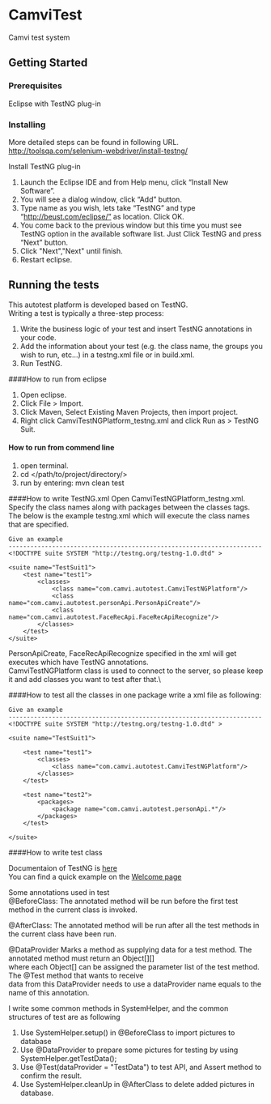 # CamviTest


Camvi test system

## Getting Started


### Prerequisites

Eclipse with TestNG plug-in

### Installing

More detailed steps can be found in following URL.
http://toolsqa.com/selenium-webdriver/install-testng/

Install TestNG plug-in
1) Launch the Eclipse IDE and from Help menu, click “Install New Software”.
2) You will see a dialog window, click “Add” button.
3) Type name as you wish, lets take “TestNG” and type “http://beust.com/eclipse/” as location. Click OK.
4) You come back to the previous window but this time you must see TestNG option in the available software list. Just Click TestNG and press “Next” button.
5) Click "Next","Next" until finish.
6) Restart eclipse.



## Running the tests

This autotest platform is developed based on TestNG.\
Writing a test is typically a three-step process:

1. Write the business logic of your test and insert TestNG annotations in your code.
2. Add the information about your test (e.g. the class name, the groups you wish to run, etc...) in a testng.xml file or in build.xml.
3. Run TestNG.


####How to run from eclipse
1. Open eclipse.
2. Click File > Import.
3. Click Maven, Select Existing Maven Projects, then import project.
4. Right click CamviTestNGPlatform_testng.xml and click Run as > TestNG Suit.

#### How to run from commend line
1. open terminal.
2. cd </path/to/project/directory/>
3. run by entering: mvn clean test

####How to write TestNG.xml
Open CamviTestNGPlatform_testng.xml.\
Specify the class names along with packages between the classes tags.\
The below is the example testng.xml which will execute the class names that are specified.

```
Give an example
----------------------------------------------------------------------
<!DOCTYPE suite SYSTEM "http://testng.org/testng-1.0.dtd" >

<suite name="TestSuit1">
    <test name="test1">
        <classes>
            <class name="com.camvi.autotest.CamviTestNGPlatform"/>
            <class name="com.camvi.autotest.personApi.PersonApiCreate"/>
            <class name="com.camvi.autotest.FaceRecApi.FaceRecApiRecognize"/>  
        </classes>
    </test>
</suite>
```
PersonApiCreate, FaceRecApiRecognize specified in the xml will get executes which have TestNG annotations.\
CamviTestNGPlatform class is used to connect to the server, so please keep it and add classes you want to test after that.\


####How to test all the classes in one package
write a xml file as following:
```
Give an example
----------------------------------------------------------------------
<!DOCTYPE suite SYSTEM "http://testng.org/testng-1.0.dtd" >

<suite name="TestSuit1">

    <test name="test1">
        <classes>
            <class name="com.camvi.autotest.CamviTestNGPlatform"/>
        </classes>
    </test>

    <test name="test2">
        <packages>
            <package name="com.camvi.autotest.personApi.*"/>
        </packages>
    </test>

</suite>
```


####How to write test class

Documentaion of TestNG is [here](http://testng.org/doc/documentation-main.html#introduction)  
You can find a quick example on the [Welcome page](http://testng.org/doc/index.html)

Some annotations used in test\
@BeforeClass: The annotated method will be run before the first test method in the current class is invoked.  

@AfterClass: The annotated method will be run after all the test methods in the current class have been run.  

@DataProvider	Marks a method as supplying data for a test method. The annotated method must return an Object[][] \
where each Object[] can be assigned the parameter list of the test method. The @Test method that wants to receive \
data from this DataProvider needs to use a dataProvider name equals to the name of this annotation.

I write some common methods in SystemHelper, and the common structures of test are as following
1. Use SystemHelper.setup() in @BeforeClass to import pictures to database
2. Use @DataProvider to prepare some pictures for testing by using SystemHelper.getTestData();
3. Use @Test(dataProvider = "TestData") to test API, and Assert method to confirm the result.
4. Use SystemHelper.cleanUp in @AfterClass to delete added pictures in database.

